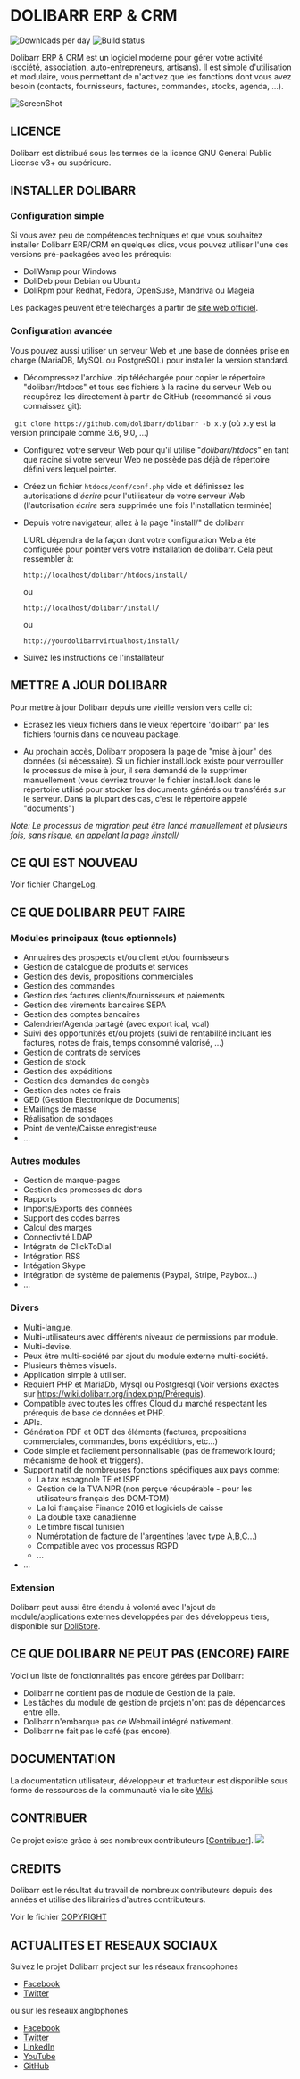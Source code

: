 # DOLIBARR ERP & CRM

![Downloads per day](https://img.shields.io/sourceforge/dw/dolibarr.svg)
![Build status](https://img.shields.io/travis/Dolibarr/dolibarr/develop.svg)

Dolibarr ERP & CRM est un logiciel moderne pour gérer votre activité (société, association, auto-entrepreneurs, artisans).
Il est simple d'utilisation et modulaire, vous permettant de n'activez que les fonctions dont vous avez besoin (contacts, fournisseurs, factures, commandes, stocks, agenda, ...).

![ScreenShot](https://www.dolibarr.org/images/dolibarr_screenshot1_640x480.png)

## LICENCE

Dolibarr est distribué sous les termes de la licence GNU General Public License v3+ ou supérieure.

## INSTALLER DOLIBARR

### Configuration simple

Si vous avez peu de compétences techniques et que vous souhaitez installer Dolibarr ERP/CRM en quelques clics, vous pouvez utiliser l'une des versions pré-packagées avec les prérequis:

- DoliWamp pour Windows
- DoliDeb pour Debian ou Ubuntu
- DoliRpm pour Redhat, Fedora, OpenSuse, Mandriva ou Mageia

Les packages peuvent être téléchargés à partir de [site web officiel](https://www.dolibarr.org/).

### Configuration avancée

Vous pouvez aussi utiliser un serveur Web et une base de données prise en charge (MariaDB, MySQL ou PostgreSQL) pour installer la version standard.

- Décompressez l'archive .zip téléchargée pour copier le répertoire "dolibarr/htdocs" et tous ses fichiers à la racine du serveur Web ou récupérez-les directement à partir de GitHub (recommandé si vous connaissez git):

  `git clone https://github.com/dolibarr/dolibarr -b x.y`   (où x.y est la version principale comme 3.6, 9.0, ...)

- Configurez votre serveur Web pour qu'il utilise "*dolibarr/htdocs*" en tant que racine si votre serveur Web ne possède pas déjà de répertoire défini vers lequel pointer.

- Créez un fichier `htdocs/conf/conf.php` vide et définissez les autorisations d'*écrire* pour l'utilisateur de votre serveur Web (l'autorisation *écrire* sera supprimée une fois l'installation terminée)

- Depuis votre navigateur, allez à la page "install/" de dolibarr

  L’URL dépendra de la façon dont votre configuration Web a été configurée pour pointer vers votre installation de dolibarr. Cela peut ressembler à:

  `http://localhost/dolibarr/htdocs/install/`

  ou

  `http://localhost/dolibarr/install/`

  ou

  `http://yourdolibarrvirtualhost/install/`

- Suivez les instructions de l'installateur

## METTRE A JOUR DOLIBARR

Pour mettre à jour Dolibarr depuis une vieille version vers celle ci:

- Ecrasez les vieux fichiers dans le vieux répertoire 'dolibarr' par les fichiers
  fournis dans ce nouveau package.

- Au prochain accès, Dolibarr proposera la page de "mise à jour" des données (si nécessaire).
  Si un fichier install.lock existe pour verrouiller le processus de mise à jour, il sera demandé de le supprimer manuellement (vous devriez trouver le fichier install.lock dans le répertoire utilisé pour stocker les documents générés ou transférés sur le serveur. Dans la plupart des cas, c'est le répertoire appelé "documents")

*Note: Le processus de migration peut être lancé manuellement et plusieurs fois, sans risque, en appelant la page /install/*

## CE QUI EST NOUVEAU

Voir fichier ChangeLog.

## CE QUE DOLIBARR PEUT FAIRE

### Modules principaux (tous optionnels)

- Annuaires des prospects et/ou client et/ou fournisseurs
- Gestion de catalogue de produits et services
- Gestion des devis, propositions commerciales
- Gestion des commandes
- Gestion des factures clients/fournisseurs et paiements
- Gestion des virements bancaires SEPA
- Gestion des comptes bancaires
- Calendrier/Agenda partagé (avec export ical, vcal)
- Suivi des opportunités et/ou projets (suivi de rentabilité incluant les factures, notes de frais, temps consommé valorisé, ...)
- Gestion de contrats de services
- Gestion de stock
- Gestion des expéditions
- Gestion des demandes de congès
- Gestion des notes de frais
- GED (Gestion Electronique de Documents)
- EMailings de masse
- Réalisation de sondages
- Point de vente/Caisse enregistreuse
- …

### Autres modules

- Gestion de marque-pages
- Gestion des promesses de dons
- Rapports
- Imports/Exports des données
- Support des codes barres
- Calcul des marges
- Connectivité LDAP
- Intégratn de ClickToDial
- Intégration RSS
- Intégation Skype
- Intégration de système de paiements (Paypal, Stripe, Paybox...)
- …

### Divers

- Multi-langue.
- Multi-utilisateurs avec différents niveaux de permissions par module.
- Multi-devise.
- Peux être multi-société par ajout du module externe multi-société.
- Plusieurs thèmes visuels.
- Application simple à utiliser.
- Requiert PHP et MariaDb, Mysql ou Postgresql (Voir versions exactes sur https://wiki.dolibarr.org/index.php/Prérequis).
- Compatible avec toutes les offres Cloud du marché respectant les prérequis de base de données et PHP.
- APIs.
- Génération PDF et ODT des éléments (factures, propositions commerciales, commandes, bons expéditions, etc...)
- Code simple et facilement personnalisable (pas de framework lourd; mécanisme de hook et triggers).
- Support natif de nombreuses fonctions spécifiques aux pays comme:
  - La tax espagnole TE et ISPF
  - Gestion de la TVA NPR (non perçue récupérable - pour les utilisateurs français des DOM-TOM)
  - La loi française Finance 2016 et logiciels de caisse
  - La double taxe canadienne
  - Le timbre fiscal tunisien
  - Numérotation de facture de l'argentines (avec type A,B,C...)
  - Compatible avec vos processus RGPD
  - ...
- …

### Extension

Dolibarr peut aussi être étendu à volonté avec l'ajout de module/applications externes développées par des développeus tiers, disponible sur [DoliStore](https://www.dolistore.com).

## CE QUE DOLIBARR NE PEUT PAS (ENCORE) FAIRE

Voici un liste de fonctionnalités pas encore gérées par Dolibarr:

- Dolibarr ne contient pas de module de Gestion de la paie.
- Les tâches du module de gestion de projets n'ont pas de dépendances entre elle.
- Dolibarr n'embarque pas de Webmail intégré nativement.
- Dolibarr ne fait pas le café (pas encore).

## DOCUMENTATION

La documentation utilisateur, développeur et traducteur est disponible sous forme de ressources de la communauté via le site [Wiki](https://wiki.dolibarr.org).

## CONTRIBUER

Ce projet existe grâce à ses nombreux contributeurs [[Contribuer](https://github.com/Dolibarr/dolibarr/blob/develop/.github/CONTRIBUTING.md)].
<a href="https://github.com/Dolibarr/dolibarr/graphs/contributors"><img src="https://opencollective.com/dolibarr/contributors.svg?width=890&button=false" /></a>

## CREDITS

Dolibarr est le résultat du travail de nombreux contributeurs depuis des années et utilise des librairies d'autres contributeurs.

Voir le fichier [COPYRIGHT](https://github.com/Dolibarr/dolibarr/blob/develop/COPYRIGHT)

## ACTUALITES ET RESEAUX SOCIAUX

Suivez le projet Dolibarr project sur les réseaux francophones

- [Facebook](https://www.facebook.com/dolibarr.fr)
- [Twitter](https://www.twitter.com/dolibarr_france)

ou sur les réseaux anglophones

- [Facebook](https://www.facebook.com/dolibarr)
- [Twitter](https://www.twitter.com/dolibarr)
- [LinkedIn](https://www.linkedin.com/company/association-dolibarr)
- [YouTube](https://www.youtube.com/user/DolibarrERPCRM)
- [GitHub](https://github.com/Dolibarr/dolibarr)

